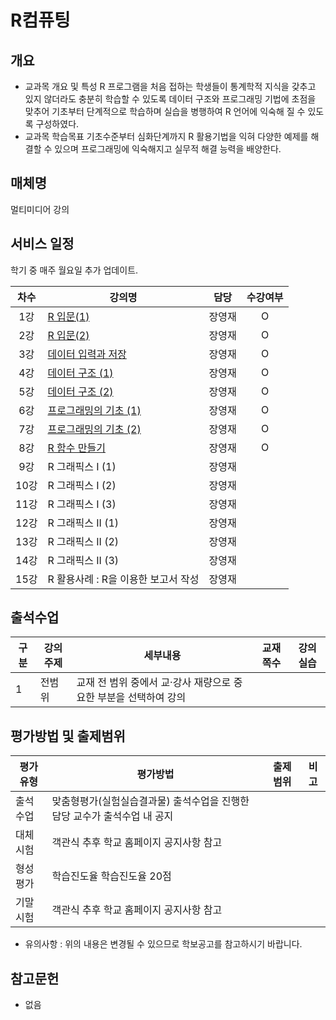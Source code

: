 # R컴퓨팅

## 개요
 - 교과목 개요 및 특성
    R 프로그램을 처음 접하는 학생들이 통계학적 지식을 갖추고 있지 않더라도 충분히 학습할 수 있도록 데이터 구조와 프로그래밍 기법에 초점을 맞추어 기초부터 단계적으로 학습하며 실습을 병행하여 R 언어에 익숙해 질 수 있도록 구성하였다.
- 교과목 학습목표
    기초수준부터 심화단계까지 R 활용기법을 익혀 다양한 예제를 해결할 수 있으며 프로그래밍에 익숙해지고 실무적 해결 능력을 배양한다.

## 매체명
  멀티미디어 강의

## 서비스 일정
  학기 중 매주 월요일 추가 업데이트.

| 차수  | 강의명                                                         |  담당  | 수강여부 |
| :---: | -------------------------------------------------------------- | :----: | :------: |
|  1강  | [R 입문(1)](./contents/01_R입문(1).md)                         | 장영재 |    O     |
|  2강  | [R 입문(2)](./contents/02_R입문(2).md)                         | 장영재 |    O     |
|  3강  | [데이터 입력과 저장](./contents/03_데이터_입력과_저장.md)      | 장영재 |    O     |
|  4강  | [데이터 구조 (1)](./contents/04_데이터_구조(1).md)             | 장영재 |    O     |
|  5강  | [데이터 구조 (2)](./contents/05_데이터_구조(2).md)             | 장영재 |    O     |
|  6강  | [프로그래밍의 기초 (1)](./contents/06_프로그래밍의_기초(1).md) | 장영재 |    O     |
|  7강  | [프로그래밍의 기초 (2)](./contents/07_프로그래밍의_기초(2).md) | 장영재 |    O     |
|  8강  | [R 함수 만들기](./contents/08_R_함수_만들기.md)                | 장영재 |    O     |
|  9강  | R 그래픽스 I (1)                                               | 장영재 |          |
| 10강  | R 그래픽스 I (2)                                               | 장영재 |          |
| 11강  | R 그래픽스 I (3)                                               | 장영재 |          |
| 12강  | R 그래픽스 II (1)                                              | 장영재 |          |
| 13강  | R 그래픽스 II (2)                                              | 장영재 |          |
| 14강  | R 그래픽스 II (3)                                              | 장영재 |          |
| 15강  | R 활용사례 : R을 이용한 보고서 작성                            | 장영재 |          |

## 출석수업
| 구분 | 강의주제 | 세부내용                                                         | 교재쪽수 | 강의실습 |
| ---- | -------- | ---------------------------------------------------------------- | -------- | -------- |
| 1    | 전범위   | 교재 전 범위 중에서 교·강사 재량으로 중요한 부분을 선택하여 강의 |          |          |

## 평가방법 및 출제범위
| 평가유형 | 평가방법                                                                   | 출제범위 | 비고 |
| -------- | -------------------------------------------------------------------------- | -------- | ---- |
| 출석수업 | 맞춤형평가(실험실습결과물) 	출석수업을 진행한 담당 교수가 출석수업 내 공지 |          |      |
| 대체시험 | 객관식	추후 학교 홈페이지 공지사항 참고                                    |          |      |
| 형성평가 | 학습진도율	학습진도율 20점                                                 |          |      |
| 기말시험 | 객관식 	추후 학교 홈페이지 공지사항 참고                                   |          |      |

* 유의사항 : 위의 내용은 변경될 수 있으므로 학보공고를 참고하시기 바랍니다.

## 참고문헌
- 없음